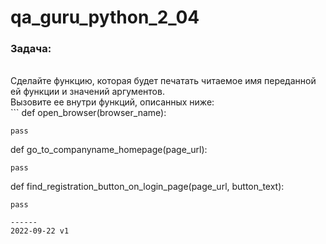 # qa_guru_python_2_04
<h3>Задача:</h3>
<br>Сделайте функцию, которая будет печатать читаемое имя переданной ей функции и значений аргументов.
<br>Вызовите ее внутри функций, описанных ниже:
<br>
```
def open_browser(browser_name):

    pass


def go_to_companyname_homepage(page_url):

    pass



def find_registration_button_on_login_page(page_url, button_text):

    pass

```
------
2022-09-22 v1